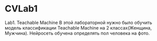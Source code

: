 # CVLab1
Lab1. Teachable Machine
В этой лабораторной нужно было обучить модель классификации Teachable Machine на 2 классах(Женщина, Мужчина).
Нейросеть обучена определять пол человека на фото.
